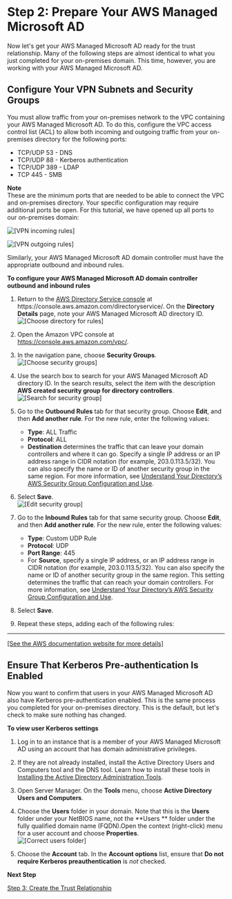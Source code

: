 # Step 2: Prepare Your AWS Managed Microsoft AD<a name="ms_ad_tutorial_setup_trust_prepare_mad"></a>

Now let's get your AWS Managed Microsoft AD ready for the trust relationship\. Many of the following steps are almost identical to what you just completed for your on\-premises domain\. This time, however, you are working with your AWS Managed Microsoft AD\.

## Configure Your VPN Subnets and Security Groups<a name="tutorial_setup_trust_open_vpc"></a>

You must allow traffic from your on\-premises network to the VPC containing your AWS Managed Microsoft AD\. To do this, configure the VPC access control list \(ACL\) to allow both incoming and outgoing traffic from your on\-premises directory for the following ports:
+ TCP/UDP 53 \- DNS
+ TCP/UDP 88 \- Kerberos authentication
+ TCP/UDP 389 \- LDAP
+ TCP 445 \- SMB

**Note**  
These are the minimum ports that are needed to be able to connect the VPC and on\-premises directory\. Your specific configuration may require additional ports be open\. For this tutorial, we have opened up all ports to our on\-premises domain:  

![\[VPN incoming rules\]](http://docs.aws.amazon.com/directoryservice/latest/admin-guide/images/VPN_ACL_in.png)

![\[VPN outgoing rules\]](http://docs.aws.amazon.com/directoryservice/latest/admin-guide/images/VPN_ACL_out.png)

Similarly, your AWS Managed Microsoft AD domain controller must have the appropriate outbound and inbound rules\.

**To configure your AWS Managed Microsoft AD domain controller outbound and inbound rules**

1. Return to the [AWS Directory Service console](https://console.aws.amazon.com/directoryservice/) at https://console\.aws\.amazon\.com/directoryservice/\. On the **Directory Details** page, note your AWS Managed Microsoft AD directory ID\.  
![\[Choose directory for rules\]](http://docs.aws.amazon.com/directoryservice/latest/admin-guide/images/choose_directory_for_rules.png)

1. Open the Amazon VPC console at [https://console\.aws\.amazon\.com/vpc/](https://console.aws.amazon.com/vpc/)\.

1. In the navigation pane, choose **Security Groups**\.  
![\[Choose security groups\]](http://docs.aws.amazon.com/directoryservice/latest/admin-guide/images/choose_security_groups.png)

1. Use the search box to search for your AWS Managed Microsoft AD directory ID\. In the search results, select the item with the description **AWS created security group for <yourdirectoryID> directory controllers**\.  
![\[Search for security group\]](http://docs.aws.amazon.com/directoryservice/latest/admin-guide/images/search_for_security_group.png)

1. Go to the **Outbound Rules** tab for that security group\. Choose **Edit**, and then **Add another rule**\. For the new rule, enter the following values:
   + **Type**: ALL Traffic
   + **Protocol**: ALL
   + **Destination** determines the traffic that can leave your domain controllers and where it can go\. Specify a single IP address or an IP address range in CIDR notation \(for example, 203\.0\.113\.5/32\)\. You can also specify the name or ID of another security group in the same region\. For more information, see [Understand Your Directory’s AWS Security Group Configuration and Use](ms_ad_best_practices.md#understandsecuritygroup)\.

1. Select **Save**\.  
![\[Edit security group\]](http://docs.aws.amazon.com/directoryservice/latest/admin-guide/images/edit_security_group.png)

1. Go to the **Inbound Rules** tab for that same security group\. Choose **Edit**, and then **Add another rule**\. For the new rule, enter the following values:
   + **Type**: Custom UDP Rule
   + **Protocol**: UDP
   + **Port Range**: 445
   + For **Source**, specify a single IP address, or an IP address range in CIDR notation \(for example, 203\.0\.113\.5/32\)\. You can also specify the name or ID of another security group in the same region\. This setting determines the traffic that can reach your domain controllers\. For more information, see [Understand Your Directory’s AWS Security Group Configuration and Use](ms_ad_best_practices.md#understandsecuritygroup)\.

1. Select **Save**\.

1. Repeat these steps, adding each of the following rules:  
****    
[\[See the AWS documentation website for more details\]](http://docs.aws.amazon.com/directoryservice/latest/admin-guide/ms_ad_tutorial_setup_trust_prepare_mad.html)

## Ensure That Kerberos Pre\-authentication Is Enabled<a name="tutorial_setup_trust_enable_kerberos_on_mad"></a>

Now you want to confirm that users in your AWS Managed Microsoft AD also have Kerberos pre\-authentication enabled\. This is the same process you completed for your on\-premises directory\. This is the default, but let's check to make sure nothing has changed\.

**To view user Kerberos settings**

1. Log in to an instance that is a member of your AWS Managed Microsoft AD using an account that has domain administrative privileges\.

1. If they are not already installed, install the Active Directory Users and Computers tool and the DNS tool\. Learn how to install these tools in [Installing the Active Directory Administration Tools](ms_ad_install_ad_tools.md)\.

1. Open Server Manager\. On the **Tools** menu, choose **Active Directory Users and Computers**\.

1. Choose the **Users** folder in your domain\. Note that this is the **Users** folder under your NetBIOS name, not the **Users ** folder under the fully qualified domain name \(FQDN\)\.Open the context \(right\-click\) menu for a user account and choose **Properties**\.   
![\[Correct users folder\]](http://docs.aws.amazon.com/directoryservice/latest/admin-guide/images/correct_users_folder.png)

1.  Choose the **Account** tab\. In the **Account options** list, ensure that **Do not require Kerberos preauthentication** is *not* checked\. 

**Next Step**

[Step 3: Create the Trust Relationship](ms_ad_tutorial_setup_trust_create.md)